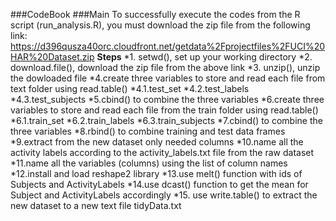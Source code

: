 ###CodeBook
###Main
To successfully execute the codes from the R script (run_analysis.R), you must download the zip file from the following link: https://d396qusza40orc.cloudfront.net/getdata%2Fprojectfiles%2FUCI%20HAR%20Dataset.zip
**Steps**
*1. setwd(), set up your working directory
*2. download.file(), download the zip file from the above link
*3. unzip(), unzip the dowloaded file
*4.create three variables to store and read each file from text folder using read.table()
*4.1.test_set
*4.2.test_labels
*4.3.test_subjects
*5.cbind() to combine the three variables
*6.create three variables to store and read each file from the train folder using read.table()
*6.1.train_set
*6.2.train_labels
*6.3.train_subjects
*7.cbind() to combine the three variables
*8.rbind() to combine training and test data frames
*9.extract from the new dataset only needed columns
*10.name all the activity labels according to the activity_labels.txt file from the raw dataset
*11.name all the variables (columns) using the list of column names
*12.install and load reshape2 library
*13.use melt() function with ids of Subjects and ActivityLabels
*14.use dcast() function to get the mean for Subject and ActivityLabels accordingly
*15. use write.table() to extract the new dataset to a new text file tidyData.txt
